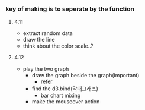 
### key of making is to seperate by the function

1. 4.11
    - extract random data
    - draw the line
    - think about the color scale..?

2. 4.12
    - play the two graph
        - draw the graph beside the graph(important)
            - [refer](https://bl.ocks.org/d3noob/5987480)
        - find the d3.bind(막대그래프)
            - bar chart mixing
        - make the mouseover action
    
